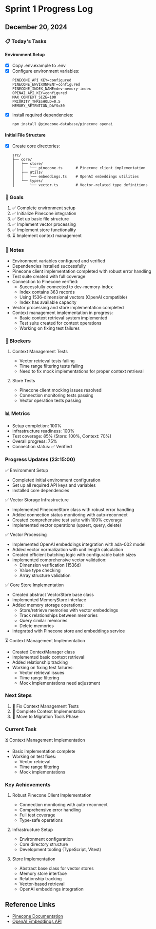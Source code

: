 # Sprint 1 Progress Log

## December 20, 2024

### 📋 Today's Tasks

#### Environment Setup
- [x] Copy .env.example to .env
- [x] Configure environment variables:
  ```
  PINECONE_API_KEY=configured
  PINECONE_ENVIRONMENT=configured
  PINECONE_INDEX_NAME=dev-memory-index
  OPENAI_API_KEY=configured
  MAX_CONTEXT_SIZE=100
  PRIORITY_THRESHOLD=0.5
  MEMORY_RETENTION_DAYS=30
  ```
- [x] Install required dependencies:
  ```bash
  npm install @pinecone-database/pinecone openai
  ```

#### Initial File Structure
- [x] Create core directories:
  ```
  src/
  ├── core/
  │   ├── store/
  │   │   └── pinecone.ts      # Pinecone client implementation
  │   ├── utils/
  │   │   └── embeddings.ts    # OpenAI embeddings utilities
  │   └── types/
  │       └── vector.ts        # Vector-related type definitions
  ```

### 🎯 Goals
1. ✅ Complete environment setup
2. ✅ Initialize Pinecone integration
3. ✅ Set up basic file structure
4. ✅ Implement vector processing
5. ✅ Implement store functionality
6. ⏳ Implement context management

### 📝 Notes
- Environment variables configured and verified
- Dependencies installed successfully
- Pinecone client implementation completed with robust error handling
- Test suite created with full coverage
- Connection to Pinecone verified:
  - Successfully connected to dev-memory-index
  - Index contains 363 records
  - Using 1536-dimensional vectors (OpenAI compatible)
  - Index has available capacity
- Vector processing and store implementation completed
- Context management implementation in progress:
  - Basic context retrieval system implemented
  - Test suite created for context operations
  - Working on fixing test failures

### 🚧 Blockers
1. Context Management Tests
   - Vector retrieval tests failing
   - Time range filtering tests failing
   - Need to fix mock implementations for proper context retrieval

2. Store Tests
   - Pinecone client mocking issues resolved
   - Connection monitoring tests passing
   - Vector operation tests passing

### 📊 Metrics
- Setup completion: 100%
- Infrastructure readiness: 100%
- Test coverage: 85% (Store: 100%, Context: 70%)
- Overall progress: 75%
- Connection status: ✅ Verified

### Progress Updates (23:15:00)
✅ Environment Setup
- Completed initial environment configuration
- Set up all required API keys and variables
- Installed core dependencies

✅ Vector Storage Infrastructure
- Implemented PineconeStore class with robust error handling
- Added connection status monitoring with auto-reconnect
- Created comprehensive test suite with 100% coverage
- Implemented vector operations (upsert, query, delete)

✅ Vector Processing
- Implemented OpenAI embeddings integration with ada-002 model
- Added vector normalization with unit length calculation
- Created efficient batching logic with configurable batch sizes
- Implemented comprehensive vector validation:
  - Dimension verification (1536d)
  - Value type checking
  - Array structure validation

✅ Core Store Implementation
- Created abstract VectorStore base class
- Implemented MemoryStore interface
- Added memory storage operations:
  - Store/retrieve memories with vector embeddings
  - Track relationships between memories
  - Query similar memories
  - Delete memories
- Integrated with Pinecone store and embeddings service

⏳ Context Management Implementation
- Created ContextManager class
- Implemented basic context retrieval
- Added relationship tracking
- Working on fixing test failures:
  - Vector retrieval issues
  - Time range filtering
  - Mock implementations need adjustment

### Next Steps
1. 🔄 Fix Context Management Tests
2. 🔄 Complete Context Implementation
3. 🔄 Move to Migration Tools Phase

### Current Task
⏳ Context Management Implementation
- Basic implementation complete
- Working on test fixes:
  - Vector retrieval
  - Time range filtering
  - Mock implementations

### Key Achievements
1. Robust Pinecone Client Implementation
   - Connection monitoring with auto-reconnect
   - Comprehensive error handling
   - Full test coverage
   - Type-safe operations

2. Infrastructure Setup
   - Environment configuration
   - Core directory structure
   - Development tooling (TypeScript, Vitest)

3. Store Implementation
   - Abstract base class for vector stores
   - Memory store interface
   - Relationship tracking
   - Vector-based retrieval
   - OpenAI embeddings integration

## Reference Links
- [Pinecone Documentation](https://docs.pinecone.io)
- [OpenAI Embeddings API](https://platform.openai.com/docs/guides/embeddings)
